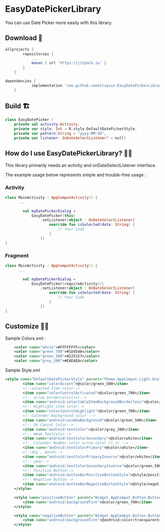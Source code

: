# EasyDatePickerLibrary
You can use Date Picker more easily with this library.

Download 🚀
--------

```gradle
allprojects {
		repositories {
			...
			maven { url 'https://jitpack.io' }
		}
	}

dependencies {
	        implementation 'com.github.cemaltuysuz:EasyDatePickerLibrary:1.0'
	}
```

Build 🏗️
-----

```kotlin
class EasyDatePicker (
    private val activity:Activity,
    private var style: Int = R.style.DefaultDatePickerStyle,
    private var pattern:String = "yyyy-MM-dd",
    private var listener: OnDateSelectListener? = null)
```



How do I use EasyDatePickerLibrary? 👨‍🏫
-----------------------------------
This library primarily needs an activity and onDateSelectListener interface. 

The example usage below represents simple and trouble-free usage :

### Activity

```kotlin
class MainActivity : AppCompatActivity() {
      ...

        val myDatePickerDialog =
            EasyDatePicker(this)
                .setListener(object : OnDateSelectListener{
                    override fun isSelected(date: String) {
                        // Your Code
                    }
                })
}
```

### Fragment


```kotlin
class MainActivity : AppCompatActivity() {
      ...

        val myDatePickerDialog =
            EasyDatePicker(requireActivity())
                .setListener(object : OnDateSelectListener{
                    override fun isSelected(date: String) {
                        // Your Code
                    }
                })
}
```

Customize 🧑‍🎨
---------

Sample Colors.xml :


```xml
    <color name="white">#FFFFFFFF</color>
    <color name="green_700">#1D454A</color>
    <color name="green_500">#225157</color>
    <color name="grey_200">#EAEAEA</color>
```
Sample Style.xml

```xml
<style name="DefaultDatePickerStyle" parent="Theme.AppCompat.Light.Dialog">
        <item name="colorAccent">@color/green_500</item>
        <!--selected Item color-->
        <item name="colorControlActivated">@color/green_700</item>
        <!-- arrow bordercolor(<>)-->
        <item name="android:selectableItemBackgroundBorderless">@color/green_700</item>
        <!-- Highlight item color-->
        <item name="colorControlHighlight">@color/green_700</item>
        <!--Calender Background color -->
        <item name="android:windowBackground">@color/green_500</item>
        <!-- Ok Cancel Color-->
        <item name="android:textColor">@color/grey_200</item>
        <!-- Week TextColor-->
        <item name="android:textColorSecondary">@color/white</item>
        <!-- Calender Number color arrow color (< >) -->
        <item name="android:textColorPrimary">@color/white</item>
        <!--day , month-->
        <item name="android:textColorPrimaryInverse">@color/white</item>
        <!-- year-->
        <item name="android:textColorSecondaryInverse">@color/green_500</item>
        <!-- Positive Button-->
        <item name="android:buttonBarPositiveButtonStyle">@style/positiveButton</item>
        <!-- Negative Button-->
        <item name="android:buttonBarNegativeButtonStyle">@style/negativeButton</item>
    </style>

    <style name="positiveButton" parent="Widget.AppCompat.Button.ButtonBar.AlertDialog">
        <item name="android:backgroundTint">@color/green_700</item>
    </style>

    <style name="negativeButton" parent="Widget.AppCompat.Button.ButtonBar.AlertDialog">
        <item name="android:backgroundTint">@android:color/transparent</item>
    </style>
```
